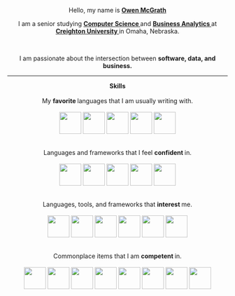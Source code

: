 <p align="center">
	Hello, my name is
	<strong>
		<a href="https://owencmcgrath.com">
			Owen McGrath
		</a>
	</strong>
</p>
<p align="center">
	I am a senior studying
	<strong>
		<a href="https://www.creighton.edu/academics/programs/computer-science">
			Computer Science
		</a>
	</strong>
	and
	<strong>
		<a href="https://www.creighton.edu/academics/programs/business-intelligence">
			Business Analytics
		</a>
	</strong>
	at
	<strong>
		<a href="https://www.creighton.edu/">
			Creighton University
		</a>
	</strong>
	in Omaha, Nebraska.
</p>
<br>
<p align="center">
	I am passionate about the intersection between
	<b>
		software, data, and business.
	</b>
</p>
<hr>
<p align="center">
	<b>
		Skills
	</b>
	<br>
	<br>
	My
	<b>
		favorite
	</b>
	languages that I am usually writing with.
	<br>
	<br>
	<img src="https://cdn.jsdelivr.net/gh/devicons/devicon@latest/icons/java/java-original.svg"
	width="50" height="50" />
	<img src="https://cdn.jsdelivr.net/gh/devicons/devicon@latest/icons/postgresql/postgresql-original.svg"
	width="50" height="50" />
	<img src="https://cdn.jsdelivr.net/gh/devicons/devicon@latest/icons/python/python-original.svg"
	width="50" height="50" />
	<img src="https://cdn.jsdelivr.net/gh/devicons/devicon@latest/icons/pandas/pandas-original.svg"
	width="50" height="50" />
	<img src="https://cdn.jsdelivr.net/gh/devicons/devicon@latest/icons/numpy/numpy-original.svg"
	width="50" height="50" />
</p>
<p align="center">
	<br>
	Languages and frameworks that I feel
	<b>
		confident
	</b>
	in.
	<br>
	<br>
	<img src="https://cdn.jsdelivr.net/gh/devicons/devicon@latest/icons/javascript/javascript-original.svg"
	width="50" height="50" />
	<img src="https://cdn.jsdelivr.net/gh/devicons/devicon@latest/icons/typescript/typescript-original.svg"
	width="50" height="50" />
	<img src="https://cdn.jsdelivr.net/gh/devicons/devicon@latest/icons/nextjs/nextjs-original.svg"
	width="50" height="50" />
	<img src="https://cdn.jsdelivr.net/gh/devicons/devicon@latest/icons/vercel/vercel-original.svg"
	width="50" height="50" />
	<img src="https://cdn.jsdelivr.net/gh/devicons/devicon@latest/icons/react/react-original.svg"
	width="50" height="50" />
</p>
<p align="center">
	<br>
	Languages, tools, and frameworks that
	<b>
		interest
	</b>
	me.
	<br>
	<br>
	<img src="https://cdn.jsdelivr.net/gh/devicons/devicon@latest/icons/amazonwebservices/amazonwebservices-original-wordmark.svg"
	width="50" height="50" />
	<img src="https://cdn.jsdelivr.net/gh/devicons/devicon@latest/icons/apachekafka/apachekafka-original.svg"
	width="50" height="50" />
	<img src="https://cdn.jsdelivr.net/gh/devicons/devicon@latest/icons/apachespark/apachespark-original.svg"
	width="50" height="50" />
	<img src="https://cdn.jsdelivr.net/gh/devicons/devicon@latest/icons/hadoop/hadoop-original.svg"
	width="50" height="50" />
	<img src="https://cdn.jsdelivr.net/gh/devicons/devicon@latest/icons/apacheairflow/apacheairflow-original.svg"
	width="50" height="50" />
	<img src="https://cdn.jsdelivr.net/gh/devicons/devicon@latest/icons/docker/docker-plain.svg"
	width="50" height="50" />
</p>
<p align="center">
	<br>
	Commonplace items that I am
	<b>
		competent
	</b>
	in.
	<br>
	<br>
	<img src="https://cdn.jsdelivr.net/gh/devicons/devicon@latest/icons/apple/apple-original.svg"
	width="50" height="50" />
	<img src="https://cdn.jsdelivr.net/gh/devicons/devicon@latest/icons/windows11/windows11-original.svg"
	width="50" height="50" />
	<img src="https://cdn.jsdelivr.net/gh/devicons/devicon@latest/icons/linux/linux-original.svg"
	width="50" height="50" />
	<img src="https://cdn.jsdelivr.net/gh/devicons/devicon@latest/icons/notion/notion-original.svg"
	width="50" height="50" />
	<img src="https://cdn.jsdelivr.net/gh/devicons/devicon@latest/icons/jira/jira-original.svg"
	width="50" height="50" />
	<img src="https://cdn.jsdelivr.net/gh/devicons/devicon@latest/icons/postman/postman-original.svg"
	width="50" height="50" />
	<img src="https://cdn.jsdelivr.net/gh/devicons/devicon@latest/icons/vscode/vscode-original.svg"
	width="50" height="50" />
	<img src="https://cdn.jsdelivr.net/gh/devicons/devicon@latest/icons/jetbrains/jetbrains-original.svg"
	width="50" height="50" />
</p>
